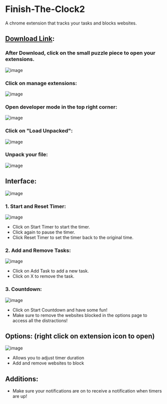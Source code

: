 # Finish-The-Clock2
A chrome extension that tracks your tasks and blocks websites.
  ## [Download Link](https://minhaskamal.github.io/DownGit/#/home?url=https://github.com/flowingjade/Finish-The-Clock2):

  ### After Download, click on the small puzzle piece to open your extensions.
![image](https://github.com/flowingjade/Finish-The-Clock2/assets/89887340/2d13a5cf-9aa6-4614-98e3-a3e520f5bc5e)
  ### Click on manage extensions:
![image](https://github.com/flowingjade/Finish-The-Clock2/assets/89887340/23d58b2d-88ff-49b0-b6a4-506522e71089)
  ### Open developer mode in the top right corner:
![image](https://github.com/flowingjade/Finish-The-Clock2/assets/89887340/6e9fb73e-1d82-4871-9e61-22fe136742c9)
  ### Click on "Load Unpacked":
![image](https://github.com/flowingjade/Finish-The-Clock2/assets/89887340/6dc63dc4-a83d-452f-869d-85f6af3d4e46)
  ### Unpack your file:
![image](https://github.com/flowingjade/Finish-The-Clock2/assets/89887340/aca066db-6929-4aff-aba8-3167eb7d0c9f)

## Interface:
![image](https://github.com/flowingjade/Finish-The-Clock2/assets/89887340/1290ec95-95c0-43f6-9939-d1a328485cfe)
  ### 1. Start and Reset Timer:
  ![image](https://github.com/flowingjade/Finish-The-Clock2/assets/89887340/cdca1154-2115-4972-a683-7e70c2fd27f9)
  * Click on Start Timer to start the timer. 
  *  Click again to pause the timer.
  *   Click Reset Timer to set the timer back to the original time.
  ### 2. Add and Remove Tasks:
  ![image](https://github.com/flowingjade/Finish-The-Clock2/assets/89887340/dcf008e2-4d1e-4319-80a1-8481a4ed64ba)
  * Click on Add Task to add a new task.
  * Click on X to remove the task.
  ### 3. Countdown:
  ![image](https://github.com/flowingjade/Finish-The-Clock2/assets/89887340/e8433902-237f-44b4-b38b-7057944bfcd2)
  * Click on Start Countdown and have some fun!
  *  Make sure to remove the websites blocked in the options page to access all the distractions!
## Options: (right click on extension icon to open)
![image](https://github.com/flowingjade/Finish-The-Clock2/assets/89887340/6cc290ed-1813-43c0-90c9-50ba8c1024ef)
- Allows you to adjust timer duration
- Add and remove websites to block
## Additions:
- Make sure your notifications are on to receive a notification when timers are up!
